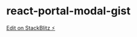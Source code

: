 # react-portal-modal-gist

[Edit on StackBlitz ⚡️](https://stackblitz.com/edit/stackblitz-starters-ehwpjb)